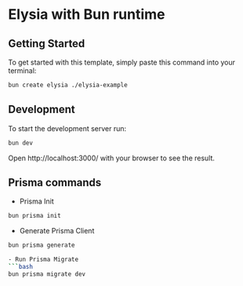 # Elysia with Bun runtime

## Getting Started
To get started with this template, simply paste this command into your terminal:
```bash
bun create elysia ./elysia-example
```

## Development
To start the development server run:
```bash
bun dev
```

Open http://localhost:3000/ with your browser to see the result.

## Prisma commands
- Prisma Init 
```bash
bun prisma init 
```
- Generate Prisma Client
```bash
bun prisma generate

- Run Prisma Migrate
```bash
bun prisma migrate dev
```